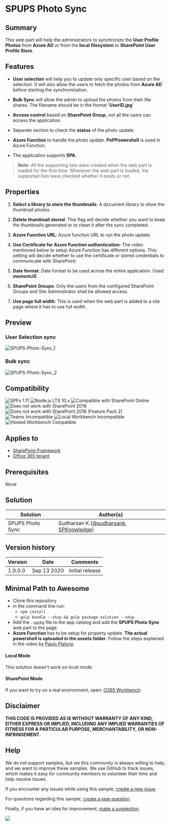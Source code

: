 # SPUPS Photo Sync

## Summary

This web part will help the administrators to synchronize the **User Profile Photos** from **Azure AD** or from the **local filesystem** to **SharePoint User Profile Store**.

## Features

* **User selection** will help you to update only specific user based on the selection. It will also allow the users to fetch the photos from **Azure AD** before starting the synchronization.

* **Bulk Sync** will allow the admin to upload the photos from their file shares. The filename should be in the format '**UserID.jpg**'

* **Access control** based on **SharePoint Group**, not all the users can access the application.

* Separate section to check the **status** of the photo update.

* **Azure Function** to handle the photo update. **PnPPowershell** is used in Azure Function.

* The application supports **SPA**.

> **_Note_**: All the supporting lists were created when the web part is loaded for the first time. Whenever the web part is loaded, the supported lists were checked whether it exists or not.

## Properties

1. **Select a library to store the thumbnails**: A document library to store the thumbnail photos.

2. **Delete thumbnail stored**: This flag will decide whether you want to keep the thumbnails generated or to clean it after the sync completed.

3. **Azure Function URL**: Azure function URL to run the photo update.

4. **Use Certificate for Azure Function authentication**: The video mentioned below to setup Azure Function has different options. This setting will decide whether to use the certificate or stored credentials to communicate with SharePoint.

5. **Date format**: Date format to be used across the entire application. Used _**momentJS**_.

6. **SharePoint Groups**: Only the users from the configured SharePoint Groups and Site Administrator shall be allowed access.

7. **Use page full width**: This is used when the web part is added to a site page where it has to use full width. 

## Preview

### User Selection sync

![SPUPS-Photo-Sync_1](./assets/SPUPS_Photo_Sync_1.gif)

### Bulk sync

![SPUPS-Photo-Sync_2](./assets/SPUPS_Photo_Sync_2.gif)

## Compatibility

![SPFx 1.11](https://img.shields.io/badge/SPFx-1.11.0-green.svg)
![Node.js LTS 10.x](https://img.shields.io/badge/Node.js-LTS%2010.x-green.svg)
![Compatible with SharePoint Online](https://img.shields.io/badge/SharePoint%20Online-Compatible-green.svg)
![Does not work with SharePoint 2019](https://img.shields.io/badge/SharePoint%20Server%202019-Incompatible-red.svg "SharePoint Server 2019 requires SPFx 1.4.1 or lower")
![Does not work with SharePoint 2016 (Feature Pack 2)](https://img.shields.io/badge/SharePoint%20Server%202016%20(Feature%20Pack%202)-Incompatible-red.svg "SharePoint Server 2016 Feature Pack 2 requires SPFx 1.1")
![Teams Incompatible](https://img.shields.io/badge/Teams-Incompatible-lightgrey.svg)
![Local Workbench Incompatible](https://img.shields.io/badge/Local%20Workbench-Incompatible-red.svg "This solution requires access to a document library")
![Hosted Workbench Compatible](https://img.shields.io/badge/Hosted%20Workbench-Compatible-green.svg)

## Applies to

* [SharePoint Framework](https:/dev.office.com/sharepoint)
* [Office 365 tenant](https://dev.office.com/sharepoint/docs/spfx/set-up-your-development-environment)

## Prerequisites
 
None

## Solution

Solution|Author(s)
--------|---------
SPUPS Photo Sync | Sudharsan K.([@sudharsank](https://twitter.com/sudharsank), [SPKnowledge](https://spknowledge.com/))

## Version history

Version|Date|Comments
-------|----|--------
1.0.0.0|Sep 13 2020|Initial release

## Minimal Path to Awesome

- Clone this repository
- in the command line run:
  - `npm install`
  - `gulp bundle --ship && gulp package-solution --ship`
- Add the `.sppkg` file to the app catalog and add the **SPUPS Photo Sync** web part to the page.
- **Azure Function** has to be setup for property update. **The actual powershell is uploaded in the assets folder**. Follow the steps explained in the video by [Paolo Pialorsi](https://www.youtube.com/watch?v=plS_1BsQAto&list=PL-KKED6SsFo8TxDgQmvMO308p51AO1zln&index=2&t=0s).


#### Local Mode
This solution doesn't work on local mode.

#### SharePoint Mode
If you want to try on a real environment, open:
[O365 Workbench](https://your-domain.sharepoint.com/_layouts/15/workbench.aspx)


## Disclaimer

**THIS CODE IS PROVIDED *AS IS* WITHOUT WARRANTY OF ANY KIND, EITHER EXPRESS OR IMPLIED, INCLUDING ANY IMPLIED WARRANTIES OF FITNESS FOR A PARTICULAR PURPOSE, MERCHANTABILITY, OR NON-INFRINGEMENT.**

## Help

We do not support samples, but we this community is always willing to help, and we want to improve these samples. We use GitHub to track issues, which makes it easy for  community members to volunteer their time and help resolve issues.

If you encounter any issues while using this sample, [create a new issue](https://github.com/pnp/sp-dev-fx-webparts/issues/new?assignees=&labels=Needs%3A+Triage+%3Amag%3A%2Ctype%3Abug-suspected&template=bug-report.yml&sample=react-photo-sync&authors=@sudharsank&title=react-photo-sync%20-%20).

For questions regarding this sample, [create a new question](https://github.com/pnp/sp-dev-fx-webparts/issues/new?assignees=&labels=Needs%3A+Triage+%3Amag%3A%2Ctype%3Abug-suspected&template=question.yml&sample=react-photo-sync&authors=@sudharsank&title=react-photo-sync%20-%20).

Finally, if you have an idea for improvement, [make a suggestion](https://github.com/pnp/sp-dev-fx-webparts/issues/new?assignees=&labels=Needs%3A+Triage+%3Amag%3A%2Ctype%3Abug-suspected&template=suggestion.yml&sample=react-photo-sync&authors=@sudharsank&title=react-photo-sync%20-%20).

<img src="https://telemetry.sharepointpnp.com/sp-dev-fx-webparts/samples/react-photo-sync" />

